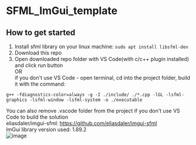 # SFML_ImGui_template

## How to get started
1. Install sfml library on your linux machine: ```sudo apt install libsfml-dev```
2. Download this repo
3. Open downloaded repo folder with VS Code(with c/c++ plugin installed) and click run button\
OR \
if you don't use VS Code - open terminal, cd into the project folder, build it with the command: 
```
g++ -fdiagnostics-color=always -g -I ./include/ ./*.cpp -lGL -lsfml-graphics -lsfml-window -lsfml-system -o ./executable
```
You can also remove .vscode folder from the project if you don't use VS Code to build the solution\
eliasdaler/imgui-sfml: https://github.com/eliasdaler/imgui-sfml \
ImGui library version used: 1.89.2\
![image](https://user-images.githubusercontent.com/47914319/211198969-737bcad8-a858-4916-a13c-0549f2188421.png)
